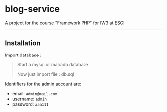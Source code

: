 # blog-service

A project for the course "Framework PHP" for IW3 at ESGI

---

## Installation

Import database :

> Start a mysql or mariadb database
> 
> Now just import file : db.sql

Identifiers for the admin account are:

- email: `admin@mail.com`
- username: `admin`
- password: `aaa111`
